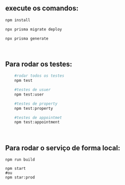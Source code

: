 <h2>execute os comandos:</h2>

```bash
npm install

npx prisma migrate deploy

npx prisma generate

```
<br>
<h2>Para rodar os testes:</h2> 

```bash
    #rodar todos os testes
    npm test

    #testes de usuer
    npm test:user

    #testes de property
    npm test:property

    #testes de appointmet
    npm test:appointment

````
<br>
<h2>Para rodar o serviço de forma local:</h2> 

    npm run build

    npm start
    #ou
    npm star:prod
